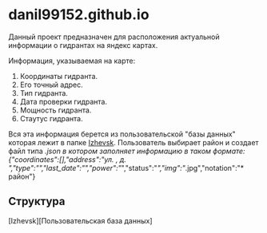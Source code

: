 # danil99152.github.io
Данный проект предназначен для расположения актуальной информации о гидрантах на яндекс картах. 

Информация, указываемая на карте:
1) Координаты гидранта.
2) Его точный адрес.
3) Тип гидранта.
4) Дата проверки гидранта.
5) Мощность гидранта.
6) Стаутус гидранта.

Вся эта информация берется из пользовательской "базы данных" которая лежит в папке [Izhevsk][]. 
Пользователь выбирает район и создает файл типа *.json в котором заполняет информацию в таком формате:
{"coordinates":[],"address":"ул. *, д. *","type":"*","last_date":"*","power":"*","status":"*","img":"*.jpg","notation":"* район"}

## Структура

[Izhevsk][Пользовательская база данных]


[Izhevsk]: https://github.com/danil99152/danil99152.github.io/tree/master/Izhevsk

